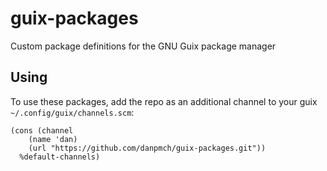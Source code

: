 # guix-packages
Custom package definitions for the GNU Guix package manager

## Using

To use these packages, add the repo as an additional channel to your guix
`~/.config/guix/channels.scm`:

    (cons (channel
        (name 'dan)
        (url "https://github.com/danpmch/guix-packages.git"))
      %default-channels)

